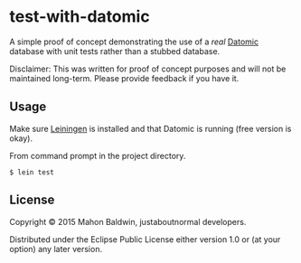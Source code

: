 # test-with-datomic

A simple proof of concept demonstrating the use of a _real_ [Datomic](http://www.datomic.com) database with unit tests
rather than a stubbed database. 

Disclaimer: This was written for proof of concept purposes and will not be maintained long-term. Please provide feedback
if you have it.

## Usage

Make sure [Leiningen](https://github.com/technomancy/leiningen) is installed and that Datomic is running (free version is okay).

From command prompt in the project directory.

    $ lein test

## License

Copyright © 2015 Mahon Baldwin, justaboutnormal developers.

Distributed under the Eclipse Public License either version 1.0 or (at
your option) any later version.
